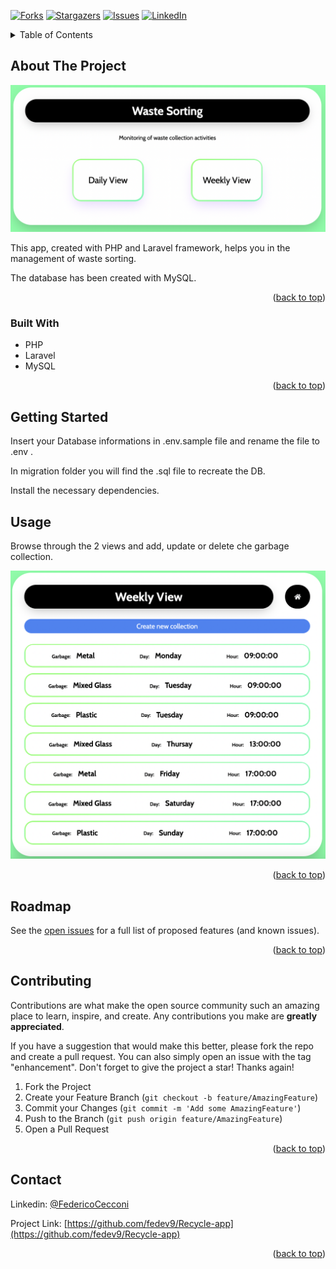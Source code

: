 <div id="top"></div>

<!-- PROJECT SHIELDS -->
[![Forks][forks-shield]][forks-url]
[![Stargazers][stars-shield]][stars-url]
[![Issues][issues-shield]][issues-url]
[![LinkedIn][linkedin-shield]][linkedin-url]


<!-- TABLE OF CONTENTS -->
<details>
  <summary>Table of Contents</summary>
  <ol>
    <li>
      <a href="#about-the-project">About The Project</a>
      <ul>
        <li><a href="#built-with">Built With</a></li>
      </ul>
    </li>
    <li>
      <a href="#getting-started">Getting Started</a>
    </li>
    <li><a href="#usage">Usage</a></li>
    <li><a href="#roadmap">Roadmap</a></li>
    <li><a href="#contributing">Contributing</a></li>
    <li><a href="#contact">Contact</a></li>
  
  </ol>
</details>



<!-- ABOUT THE PROJECT -->
## About The Project

![Product Name Screen Shot][product-screenshot]

This app, created with PHP and Laravel framework, helps you in the management of waste sorting.

The database has been created with MySQL.

<p align="right">(<a href="#top">back to top</a>)</p>



### Built With

* PHP
* Laravel
* MySQL


<p align="right">(<a href="#top">back to top</a>)</p>



<!-- GETTING STARTED -->
## Getting Started

Insert your Database informations in .env.sample file and rename the file to .env .

In migration folder you will find the .sql file to recreate the DB.

Install the necessary dependencies.



<!-- USAGE EXAMPLES -->
## Usage

Browse through the 2 views and add, update or delete che garbage collection.

![Product Name Screen Shot][above-screenshot]

<p align="right">(<a href="#top">back to top</a>)</p>



<!-- ROADMAP -->
## Roadmap
See the [open issues](https://github.com/fedev9/Recycle-app/issues) for a full list of proposed features (and known issues).

<p align="right">(<a href="#top">back to top</a>)</p>



<!-- CONTRIBUTING -->
## Contributing

Contributions are what make the open source community such an amazing place to learn, inspire, and create. Any contributions you make are **greatly appreciated**.

If you have a suggestion that would make this better, please fork the repo and create a pull request. You can also simply open an issue with the tag "enhancement".
Don't forget to give the project a star! Thanks again!

1. Fork the Project
2. Create your Feature Branch (`git checkout -b feature/AmazingFeature`)
3. Commit your Changes (`git commit -m 'Add some AmazingFeature'`)
4. Push to the Branch (`git push origin feature/AmazingFeature`)
5. Open a Pull Request

<p align="right">(<a href="#top">back to top</a>)</p>

<!-- CONTACT -->
## Contact
Linkedin: [@FedericoCecconi](https://www.linkedin.com/in/federico-cecconi-27951619a/)

Project Link: [https://github.com/fedev9/Recycle-app](https://github.com/fedev9/Recycle-app)

<p align="right">(<a href="#top">back to top</a>)</p>

<!-- MARKDOWN LINKS & IMAGES -->
[contributors-shield]: https://img.shields.io/github/contributors/fedev9/Recycle-app.svg?style=for-the-badge
[contributors-url]: https://github.com/fedev9/Recycle-app/graphs/contributors
[forks-shield]: https://img.shields.io/github/forks/fedev9/Recycle-app.svg?style=for-the-badge
[forks-url]: https://github.com/fedev9/Recycle-app/network/members
[stars-shield]: https://img.shields.io/github/stars/fedev9/Recycle-app.svg?style=for-the-badge
[stars-url]: https://github.com/fedev9/Recycle-app/stargazers
[issues-shield]: https://img.shields.io/github/issues/fedev9/Recycle-app.svg?style=for-the-badge
[issues-url]: https://github.com/fedev9/Recycle-app/issues
[license-shield]: https://img.shields.io/github/license/fedev9/Recycle-app.svg?style=for-the-badge
[license-url]: https://github.com/fedev9/repo_name/blob/master/LICENSE.txt
[linkedin-shield]: https://img.shields.io/badge/-LinkedIn-black.svg?style=for-the-badge&logo=linkedin&colorB=555
[linkedin-url]: https://www.linkedin.com/in/federico-cecconi-27951619a/
[product-screenshot]: public/images/homepage.png
[above-screenshot]: public/images/view.png
